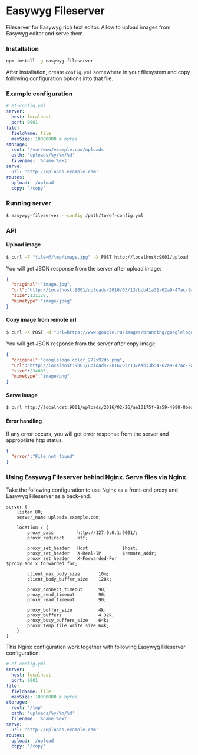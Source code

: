 # Easywyg Fileserver

Fileserver for Easywyg rich text editor. Allow to upload images from Easywyg editor and serve them.

### Installation

```bash
npm install -g easywyg-fileserver
```

After installation, create `config.yml` somewhere in your filesystem and copy following configuration options into that file.

### Example configuration

```yaml
# ef-config.yml
server:
  host: localhost
  port: 9001
file:
  fieldName: file
  maxSize: 10000000 # bytes
storage:
  root: '/var/www/example.com/uploads'
  path: 'uploads/%y/%m/%d'
  filename: '%name.%ext'
serve:
  url: 'http://uploads.example.com'
routes:
  upload: '/upload'
  copy: '/copy'
```

### Running server

```bash
$ easywyg-fileserver --config /path/to/ef-config.yml
```

### API

#### Upload image
```bash
$ curl -F "file=@/tmp/image.jpg" -X POST http://localhost:9001/upload
```

You will get JSON response from the server after upload image:

```json
{
  "original":"image.jpg",
  "url":"http://localhost:9001/uploads/2016/03/13/bcb41a31-62a9-47ac-9aa3-d7e946318477.jpg",
  "size":131128,
  "mimetype":"image/jpeg"
}
```

#### Copy image from remote url
```bash
$ curl -X POST -d "url=https://www.google.ru/images/branding/googlelogo/1x/googlelogo_color_272x92dp.png" http://localhost:9001/copy
```

You will get JSON response from the server after copy image:

```json
{
  "original":"googlelogo_color_272x92dp.png",
  "url":"http://localhost:9001/uploads/2016/03/13/aab33b54-62a9-47ac-9aa3-d7e946318477.jpg",
  "size":234865,
  "mimetype":"image/png"
}
```

#### Serve image
```bash
$ curl http://localhost:9001/uploads/2016/02/26/ae10175f-9a59-4998-8bea-4c5c4387ace7.jpg
```

#### Error handling
If any error occurs, you will get error response from the server and appropriate http status.

```json
{
  "error":"File not found"
}
```

### Using Easywyg Fileserver behind Nginx. Serve files via Nginx.

Take the following configuration to use Nginx as a front-end proxy and Easywyg Fileserver as a back-end.

```
server {
    listen 80;
    server_name uploads.example.com;

    location / {
        proxy_pass         http://127.0.0.1:9001/;
        proxy_redirect     off;

        proxy_set_header   Host             $host;
        proxy_set_header   X-Real-IP        $remote_addr;
        proxy_set_header   X-Forwarded-For  $proxy_add_x_forwarded_for;

        client_max_body_size       10m;
        client_body_buffer_size    128k;

        proxy_connect_timeout      90;
        proxy_send_timeout         90;
        proxy_read_timeout         90;

        proxy_buffer_size          4k;
        proxy_buffers              4 32k;
        proxy_busy_buffers_size    64k;
        proxy_temp_file_write_size 64k;
    }
}
```

This Nginx configuration work together with following Easywyg Fileserver configuration:

```yaml
# ef-config.yml
server:
  host: localhost
  port: 9001
file:
  fieldName: file
  maxSize: 10000000 # bytes
storage:
  root: '/tmp'
  path: 'uploads/%y/%m/%d'
  filename: '%name.%ext'
serve:
  url: 'http://uploads.example.com'
routes:
  upload: '/upload'
  copy: '/copy'
```
